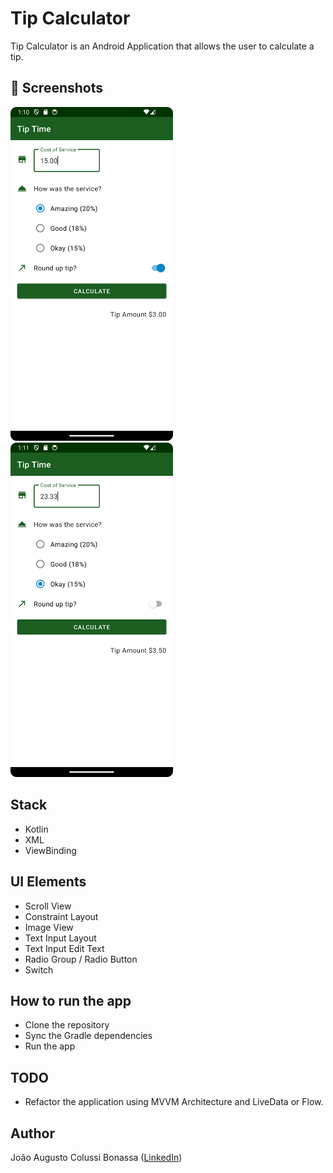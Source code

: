 # Tip Calculator
Tip Calculator is an Android Application that allows the user to calculate a tip.

## :camera_flash: Screenshots

<img src="/assets/image1.png" width="260">&emsp;<img src="/assets/image2.png" width="260">&emsp;

## Stack
* Kotlin
* XML
* ViewBinding

## UI Elements
* Scroll View
* Constraint Layout
* Image View
* Text Input Layout
* Text Input Edit Text
* Radio Group / Radio Button
* Switch

## How to run the app
- Clone the repository
- Sync the Gradle dependencies
- Run the app

## TODO
- Refactor the application using MVVM Architecture and LiveData or Flow.

## Author
João Augusto Colussi Bonassa ([LinkedIn](https://www.linkedin.com/in/joaocolussi/))